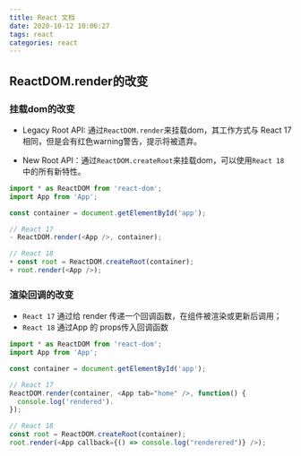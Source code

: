 ```yaml
---
title: React 文档
date: 2020-10-12 10:06:27
tags: react
categories: react
---
```

## ReactDOM.render的改变

### 挂载dom的改变

- Legacy Root API: 通过`ReactDOM.render`来挂载dom，其工作方式与 React 17 相同，但是会有红色warning警告，提示将被遗弃。

- New Root API：通过`ReactDOM.createRoot`来挂载dom，可以使用`React 18`中的所有新特性。

```js
import * as ReactDOM from 'react-dom';
import App from 'App';

const container = document.getElementById('app');

// React 17
- ReactDOM.render(<App />, container);

// React 18
+ const root = ReactDOM.createRoot(container);
+ root.render(<App />);
```

### 渲染回调的改变

- `React 17` 通过给 render 传递一个回调函数，在组件被渲染或更新后调用；
- `React 18` 通过App 的 props传入回调函数

```js
import * as ReactDOM from 'react-dom';
import App from 'App';

const container = document.getElementById('app');

// React 17
ReactDOM.render(container, <App tab="home" />, function() {
  console.log('rendered').
});

// React 18
const root = ReactDOM.createRoot(container);
root.render(<App callback={() => console.log("renderered")} />);

```
